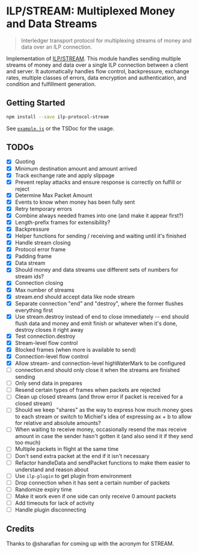 # ILP/STREAM: Multiplexed Money and Data Streams
> Interledger transport protocol for multiplexing streams of money and data over an ILP connection.

Implementation of [ILP/STREAM](https://github.com/interledger/rfcs/pull/417). This module handles sending multiple streams of money and data over a single ILP connection between a client and server. It automatically handles flow control, backpressure, exchange rates, multiple classes of errors, data encryption and authentication, and condition and fulfillment generation.

## Getting Started

```sh
npm install --save ilp-protocol-stream
```

See [`example.js`](./example.js) or the TSDoc for the usage.

## TODOs

- [x] Quoting
- [x] Minimum destination amount and amount arrived
- [x] Track exchange rate and apply slippage
- [x] Prevent replay attacks and ensure response is correctly on fulfill or reject
- [x] Determine Max Packet Amount
- [x] Events to know when money has been fully sent
- [x] Retry temporary errors
- [x] Combine always needed frames into one (and make it appear first?)
- [x] Length-prefix frames for extensibility?
- [x] Backpressure
- [x] Helper functions for sending / receiving and waiting until it's finished
- [x] Handle stream closing
- [x] Protocol error frame
- [x] Padding frame
- [x] Data stream
- [x] Should money and data streams use different sets of numbers for stream ids?
- [x] Connection closing
- [x] Max number of streams
- [x] stream.end should accept data like node stream
- [x] Separate connection "end" and "destroy", where the former flushes everything first
- [x] Use stream.destroy instead of end to close immediately -- end should flush data and money and emit finish or whatever when it's done, destroy closes it right away
- [x] Test connection.destroy
- [x] Stream-level flow control
- [x] Blocked frames (when more is available to send)
- [x] Connection-level flow control
- [x] Allow stream- and connection-level highWaterMark to be configured
- [ ] connection.end should only close it when the streams are finished sending
- [ ] Only send data in prepares
- [ ] Resend certain types of frames when packets are rejected
- [ ] Clean up closed streams (and throw error if packet is received for a closed stream)
- [ ] Should we keep "shares" as the way to express how much money goes to each stream or switch to Michiel's idea of expressing ax + b to allow for relative and absolute amounts?
- [ ] When waiting to receive money, occasionally resend the max receive amount in case the sender hasn't gotten it (and also send it if they send too much)
- [ ] Multiple packets in flight at the same time
- [ ] Don't send extra packet at the end if it isn't necessary
- [ ] Refactor handleData and sendPacket functions to make them easier to understand and reason about
- [ ] Use `ilp-plugin` to get plugin from environment
- [ ] Drop connection when it has sent a certain number of packets
- [ ] Randomize expiry time
- [ ] Make it work even if one side can only receive 0 amount packets
- [ ] Add timeouts for lack of activity
- [ ] Handle plugin disconnecting

## Credits

Thanks to @sharafian for coming up with the acronym for STREAM.

